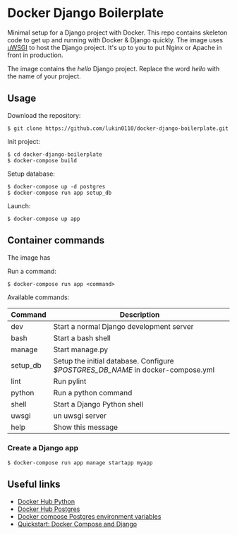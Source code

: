 # Docker Django Boilerplate

Minimal setup for a Django project with Docker. This repo contains 
skeleton code to get up and running with Docker & Django quickly. The 
image uses [uWSGI](https://uwsgi-docs.readthedocs.io/) to host the 
Django project. It's up to you to put Nginx or Apache in front in 
production.  

The image contains the *hello* Django project. Replace the word *hello*
with the name of your project.

## Usage

Download the repository:
```
$ git clone https://github.com/lukin0110/docker-django-boilerplate.git
```

Init project:
```
$ cd docker-django-boilerplate
$ docker-compose build
```

Setup database:
```
$ docker-compose up -d postgres
$ docker-compose run app setup_db
```

Launch:
```
$ docker-compose up app
```

## Container commands

The image has 

Run a command:
```
$ docker-compose run app <command>
```

Available commands:

| Command   | Description                                                                     |
|-----------|---------------------------------------------------------------------------------|
| dev       | Start a normal Django development server                                        |
| bash      | Start a bash shell                                                              |
| manage    | Start manage.py                                                                 |
| setup_db  | Setup the initial database. Configure *$POSTGRES_DB_NAME* in docker-compose.yml |
| lint      | Run pylint                                                                      |
| python    | Run a python command                                                            |
| shell     | Start a Django Python shell                                                     |
| uwsgi     | un uwsgi server                                                                 |
| help      | Show this message                                                               |

### Create a Django app

```
$ docker-compose run app manage startapp myapp
```

## Useful links

* [Docker Hub Python](https://hub.docker.com/_/python/)
* [Docker Hub Postgres](https://hub.docker.com/_/postgres/)
* [Docker compose Postgres environment variables](http://stackoverflow.com/questions/29580798/docker-compose-environment-variables)
* [Quickstart: Docker Compose and Django](https://docs.docker.com/compose/django/)
